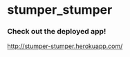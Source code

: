 stumper_stumper
===============

### Check out the deployed app!

http://stumper-stumper.herokuapp.com/
